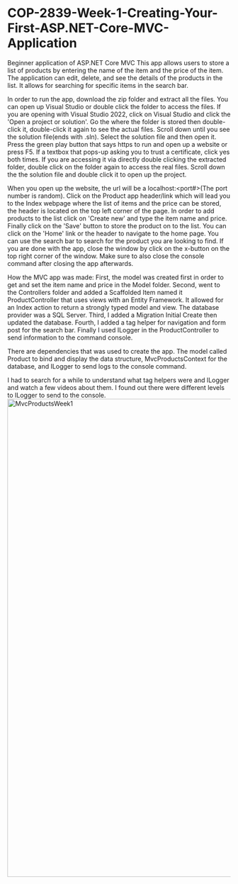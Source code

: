 # COP-2839-Week-1-Creating-Your-First-ASP.NET-Core-MVC-Application
Beginner application of ASP.NET Core MVC
This app allows users to store a list of products by entering the name of the item and the price of the item. The application can edit, delete, and see the details of the products in the list. It allows for searching for specific items in the search bar.

In order to run the app, download the zip folder and extract all the files. You can open up Visual Studio or double click the folder to access the files. If you are opening with Visual Studio 2022, click on Visual Studio and click the 'Open a project or solution'. Go the where the folder is stored then double-click it, double-click it again to see the actual files. Scroll down until you see the solution file(ends with .sln). Select the solution file and then open it. Press the green play button that says https to run and open up a website or press F5. If a textbox that pops-up asking you to trust a certificate, click yes both times. If you are accessing it via directly double clicking the extracted folder, double click on the folder again to access the real files. Scroll down the the solution file and double click it to open up the project.

When you open up the website, the url will be a localhost:<port#>(The port number is random). Click on the Product app header/link which will lead you to the Index webpage where the list of items and the price can be stored, the header is located on the top left corner of the page. In order to add products to the list click on 'Create new' and type the item name and price. Finally click on the 'Save' button to store the product on to the list. You can click on the 'Home' link or the header to navigate to the home page. You can use the search bar to search for the product you are looking to find. If you are done with the app, close the window by click on the x-button on the top right corner of the window. Make sure to also close the console command after closing the app afterwards.

How the MVC app was made:
First, the model was created first in order to get and set the item name and price in the Model folder. Second, went to the Controllers folder and added a Scaffolded Item named it ProductController that uses views with an Entity Framework. It allowed for an Index action to return a strongly typed model and view. The database provider was a SQL Server. Third, I added a Migration Initial Create then updated the database. Fourth, I added a tag helper for navigation and form post for the search bar. Finally I used ILogger in the ProductController to send information to the command console.

There are dependencies that was used to create the app. The model called Product to bind and display the data structure, MvcProductsContext for the database, and ILogger to send logs to the console command. 

I had to search for a while to understand what tag helpers were and ILogger and watch a few videos about them. I found out there were different levels to ILogger to send to the console.
<img width="1906" height="1079" alt="MvcProductsWeek1" src="https://github.com/user-attachments/assets/0225f94c-7ffd-422f-b0b4-da88a1602cdb" />
